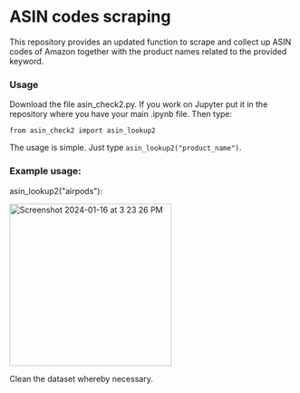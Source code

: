 # ASIN codes scraping
This repository provides an updated function to scrape and collect up ASIN codes of Amazon together with the product names related to the provided keyword.

### Usage

Download the file asin_check2.py.
If you work on Jupyter put it in the repository where you have your main .ipynb file.
Then type:

`from asin_check2 import asin_lookup2`

The usage is simple. Just type `asin_lookup2("product_name")`.

### Example usage:

asin_lookup2("airpods"):

<img width="286" alt="Screenshot 2024-01-16 at 3 23 26 PM" src="https://github.com/federiconuta/asin_python/assets/51603270/82e7b22a-0aaf-48a1-83c3-5c0e921e8326">


Clean the dataset whereby necessary.


